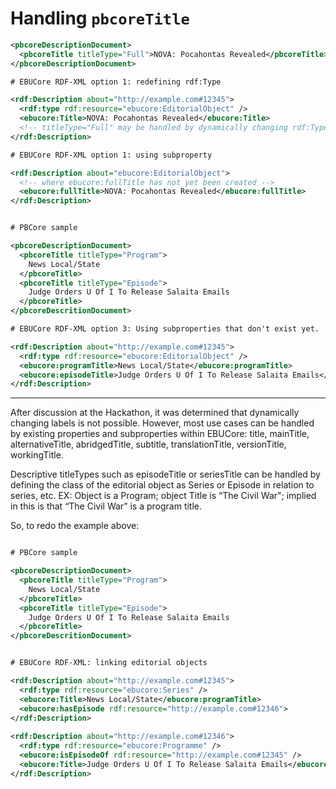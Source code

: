 # Handling `pbcoreTitle`

```xml
<pbcoreDescriptionDocument>
  <pbcoreTitle titleType="Full">NOVA: Pocahontas Revealed</pbcoreTitle>
</pbcoreDescriptionDocument>
```


```xml
# EBUCore RDF-XML option 1: redefining rdf:Type

<rdf:Description about="http://example.com#12345">
  <rdf:type rdf:resource="ebucore:EditorialObject" />
  <ebucore:Title>NOVA: Pocahontas Revealed</ebucore:Title>
  <!-- titleType="Full" may be handled by dynamically changing rdf:Type -->
</rdf:Description>
```

```xml
# EBUCore RDF-XML option 1: using subproperty

<rdf:Description about="ebucore:EditorialObject">
  <!-- where ebucore:fullTitle has not yet been created -->
  <ebucore:fullTitle>NOVA: Pocahontas Revealed</ebucore:fullTitle>
</rdf:Description>
```



```xml

# PBCore sample

<pbcoreDescriptionDocument>
  <pbcoreTitle titleType="Program">
    News Local/State
  </pbcoreTitle>
  <pbcoreTitle titleType="Episode">
    Judge Orders U Of I To Release Salaita Emails
  </pbcoreTitle>
</pbcoreDescritionDocument>
```

```xml
# EBUCore RDF-XML option 3: Using subproperties that don't exist yet.

<rdf:Description about="http://example.com#12345">
  <rdf:type rdf:resource="ebucore:EditorialObject" />
  <ebucore:programTitle>News Local/State</ebucore:programTitle>
  <ebucore:episodeTitle>Judge Orders U Of I To Release Salaita Emails</ebucore:episodeTitle>
</rdf:Description>
```

***

After discussion at the Hackathon, it was determined that dynamically changing labels is not possible.  However, most use cases can be handled by existing properties and subproperties within EBUCore: title, mainTitle, alternativeTitle, abridgedTitle, subtitle, translationTitle, versionTitle, workingTitle.  

Descriptive titleTypes such as episodeTitle or seriesTitle can be handled by defining the class of the editorial object as Series or Episode in relation to series, etc.  EX: Object is a Program; object Title is “The Civil War"; implied in this is that “The Civil War” is a program title. 


So, to redo the example above:   

```xml

# PBCore sample

<pbcoreDescriptionDocument>
  <pbcoreTitle titleType="Program">
    News Local/State
  </pbcoreTitle>
  <pbcoreTitle titleType="Episode">
    Judge Orders U Of I To Release Salaita Emails
  </pbcoreTitle>
</pbcoreDescritionDocument>
```

```xml

# EBUCore RDF-XML: linking editorial objects

<rdf:Description about="http://example.com#12345">
  <rdf:type rdf:resource="ebucore:Series" />
  <ebucore:Title>News Local/State</ebucore:programTitle>
  <ebucore:hasEpisode rdf:resource="http://example.com#12346">
</rdf:Description>
  
<rdf:Description about="http://example.com#12346">
  <rdf:type rdf:resource="ebucore:Programme" />
  <ebucore:isEpisodeOf rdf:resource="http://example.com#12345" />
  <ebucore:Title>Judge Orders U Of I To Release Salaita Emails</ebucore:Title>
</rdf:Description>
```



